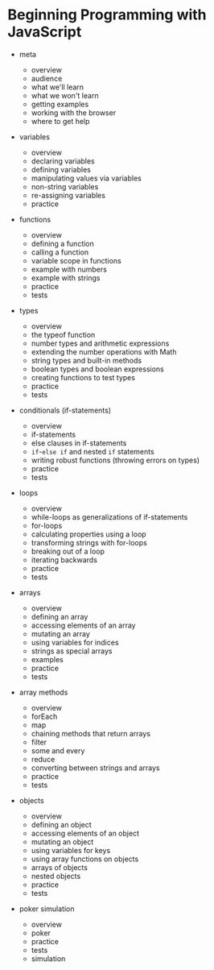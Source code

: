 # Beginning Programming with JavaScript
* meta
  - overview
  - audience
  - what we'll learn
  - what we won't learn
  - getting examples
  - working with the browser
  - where to get help

* variables
  + overview
  + declaring variables
  + defining variables
  + manipulating values via variables
  + non-string variables
  + re-assigning variables
  + practice

* functions
  + overview
  + defining a function
  + calling a function
  + variable scope in functions
  + example with numbers
  + example with strings
  + practice
  + tests

* types
  + overview
  + the typeof function
  + number types and arithmetic expressions
  + extending the number operations with Math
  + string types and built-in methods
  + boolean types and boolean expressions
  + creating functions to test types
  + practice
  + tests

* conditionals (if-statements)
  + overview
  + if-statements
  + else clauses in if-statements
  + `if`-`else if` and nested `if` statements
  + writing robust functions (throwing errors on types)
  + practice
  + tests

* loops
  + overview
  + while-loops as generalizations of if-statements
  + for-loops
  + calculating properties using a loop
  + transforming strings with for-loops
  + breaking out of a loop
  + iterating backwards
  + practice
  + tests

* arrays
  + overview
  + defining an array
  + accessing elements of an array
  + mutating an array
  + using variables for indices
  + strings as special arrays
  + examples
  + practice
  + tests

* array methods
  + overview
  + forEach
  + map
  + chaining methods that return arrays
  + filter
  + some and every
  + reduce
  + converting between strings and arrays
  + practice
  + tests

* objects
  + overview
  + defining an object
  + accessing elements of an object
  + mutating an object
  + using variables for keys
  + using array functions on objects
  + arrays of objects
  + nested objects
  + practice
  + tests

* poker simulation
  - overview
  - poker
  + practice
  + tests
  + simulation
